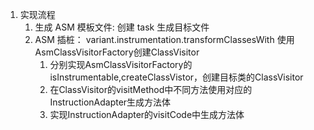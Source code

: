1. 实现流程
   1. 生成 ASM 模板文件: 创建 task 生成目标文件
   2. ASM 插桩： variant.instrumentation.transformClassesWith 使用AsmClassVisitorFactory创建ClassVisitor
        1. 分别实现AsmClassVisitorFactory的isInstrumentable,createClassVistor，创建目标类的ClassVisitor
        2. 在ClassVisitor的visitMethod中不同方法使用对应的InstructionAdapter生成方法体
        3. 实现InstructionAdapter的visitCode中生成方法体
